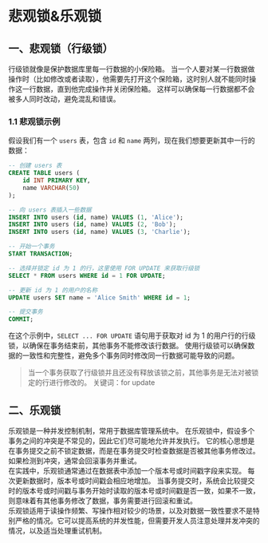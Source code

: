 # 悲观锁&乐观锁

## 一、悲观锁（行级锁）
行级锁就像是保护数据库里每一行数据的小保险箱。
当一个人要对某一行数据做操作时（比如修改或者读取），他需要先打开这个保险箱，这时别人就不能同时操作这一行数据，直到他完成操作并关闭保险箱。
这样可以确保每一行数据都不会被多人同时改动，避免混乱和错误。
### 1.1 悲观锁示例
假设我们有一个 `users` 表，包含 `id` 和 `name` 两列，现在我们想要更新其中一行的数据：

```sql
-- 创建 users 表
CREATE TABLE users (
    id INT PRIMARY KEY,
    name VARCHAR(50)
);

-- 向 users 表插入一些数据
INSERT INTO users (id, name) VALUES (1, 'Alice');
INSERT INTO users (id, name) VALUES (2, 'Bob');
INSERT INTO users (id, name) VALUES (3, 'Charlie');

-- 开始一个事务
START TRANSACTION;

-- 选择并锁定 id 为 1 的行，这里使用 FOR UPDATE 来获取行级锁
SELECT * FROM users WHERE id = 1 FOR UPDATE;

-- 更新 id 为 1 的用户的名称
UPDATE users SET name = 'Alice Smith' WHERE id = 1;

-- 提交事务
COMMIT;
```

在这个示例中，`SELECT ... FOR UPDATE` 语句用于获取对 id 为 1 的用户行的行级锁，以确保在事务结束前，其他事务不能修改该行数据。
使用行级锁可以确保数据的一致性和完整性，避免多个事务同时修改同一行数据可能导致的问题。

>当一个事务获取了行级锁并且还没有释放该锁之前，其他事务是无法对被锁定的行进行修改的。
> 关键词：for update


## 二、乐观锁
乐观锁是一种并发控制机制，常用于数据库管理系统中。
在乐观锁中，假设多个事务之间的冲突是不常见的，因此它们尽可能地允许并发执行。
它的核心思想是在事务提交之前不锁定数据，而是在事务提交时检查数据是否被其他事务修改过。
如果检测到冲突，通常会回滚事务并重试。    
在实践中，乐观锁通常通过在数据表中添加一个版本号或时间戳字段来实现。
每次更新数据时，版本号或时间戳会相应地增加。
当事务提交时，系统会比较提交时的版本号或时间戳与事务开始时读取的版本号或时间戳是否一致，如果不一致，则意味着有其他事务修改了数据，事务需要进行回滚和重试。    
乐观锁适用于读操作频繁、写操作相对较少的场景，以及对数据一致性要求不是特别严格的情况。它可以提高系统的并发性能，但需要开发人员注意处理并发冲突的情况，以及适当处理重试机制。
